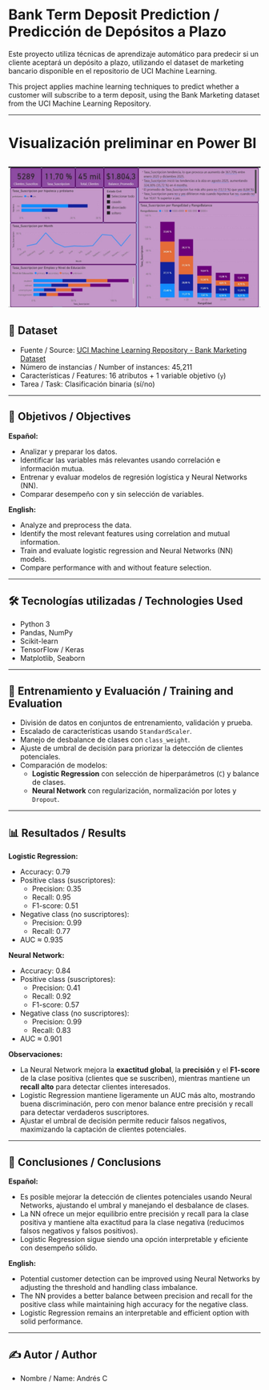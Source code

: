 # Bank Term Deposit Prediction / Predicción de Depósitos a Plazo

Este proyecto utiliza técnicas de aprendizaje automático para predecir si un cliente aceptará un depósito a plazo, utilizando el dataset de marketing bancario disponible en el repositorio de UCI Machine Learning.

This project applies machine learning techniques to predict whether a customer will subscribe to a term deposit, using the Bank Marketing dataset from the UCI Machine Learning Repository.

---
# Visualización preliminar en Power BI
![Dashboard](images/dashboard_powerbi.JPG)
---

## 📁 Dataset

- Fuente / Source: [UCI Machine Learning Repository - Bank Marketing Dataset](https://archive.ics.uci.edu/dataset/222/bank+marketing)
- Número de instancias / Number of instances: 45,211
- Características / Features: 16 atributos + 1 variable objetivo (`y`)
- Tarea / Task: Clasificación binaria (sí/no)

---

## 🎯 Objetivos / Objectives

**Español:**
- Analizar y preparar los datos.
- Identificar las variables más relevantes usando correlación e información mutua.
- Entrenar y evaluar modelos de regresión logística y Neural Networks (NN).
- Comparar desempeño con y sin selección de variables.

**English:**
- Analyze and preprocess the data.
- Identify the most relevant features using correlation and mutual information.
- Train and evaluate logistic regression and Neural Networks (NN) models.
- Compare performance with and without feature selection.

---

## 🛠️ Tecnologías utilizadas / Technologies Used

- Python 3
- Pandas, NumPy
- Scikit-learn
- TensorFlow / Keras
- Matplotlib, Seaborn

---

## 🧪 Entrenamiento y Evaluación / Training and Evaluation

- División de datos en conjuntos de entrenamiento, validación y prueba.
- Escalado de características usando `StandardScaler`.
- Manejo de desbalance de clases con `class_weight`.
- Ajuste de umbral de decisión para priorizar la detección de clientes potenciales.
- Comparación de modelos:
  - **Logistic Regression** con selección de hiperparámetros (`C`) y balance de clases.
  - **Neural Network** con regularización, normalización por lotes y `Dropout`.

---

## 📊 Resultados / Results

**Logistic Regression:**

- Accuracy: 0.79
- Positive class (suscriptores):
  - Precision: 0.35
  - Recall: 0.95
  - F1-score: 0.51
- Negative class (no suscriptores):
  - Precision: 0.99
  - Recall: 0.77
- AUC ≈ 0.935

**Neural Network:**

- Accuracy: 0.84
- Positive class (suscriptores):
  - Precision: 0.41
  - Recall: 0.92
  - F1-score: 0.57
- Negative class (no suscriptores):
  - Precision: 0.99
  - Recall: 0.83
- AUC ≈ 0.901

**Observaciones:**

- La Neural Network mejora la **exactitud global**, la **precisión** y el **F1-score** de la clase positiva (clientes que se suscriben), mientras mantiene un **recall alto** para detectar clientes interesados.
- Logistic Regression mantiene ligeramente un AUC más alto, mostrando buena discriminación, pero con menor balance entre precisión y recall para detectar verdaderos suscriptores.
- Ajustar el umbral de decisión permite reducir falsos negativos, maximizando la captación de clientes potenciales.

---

## 📌 Conclusiones / Conclusions

**Español:**

- Es posible mejorar la detección de clientes potenciales usando Neural Networks, ajustando el umbral y manejando el desbalance de clases.
- La NN ofrece un mejor equilibrio entre precisión y recall para la clase positiva y mantiene alta exactitud para la clase negativa (reducimos falsos negativos y falsos positivos).
- Logistic Regression sigue siendo una opción interpretable y eficiente con desempeño sólido.

**English:**

- Potential customer detection can be improved using Neural Networks by adjusting the threshold and handling class imbalance.
- The NN provides a better balance between precision and recall for the positive class while maintaining high accuracy for the negative class.
- Logistic Regression remains an interpretable and efficient option with solid performance.

---

## ✍️ Autor / Author

- Nombre / Name: Andrés C

